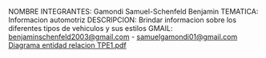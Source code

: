 NOMBRE INTEGRANTES: Gamondi Samuel-Schenfeld Benjamin
TEMATICA: Informacion automotriz
DESCRIPCION: Brindar informacion sobre los diferentes tipos de vehiculos y sus estilos
GMAIL: benjaminschenfeld2003@gmail.com - samuelgamondi01@gmail.com
[Diagrama entidad relacion TPE1.pdf](https://github.com/benjaschenfeld/TPE-WEB/files/12613208/Diagrama.entidad.relacion.TPE1.pdf)





